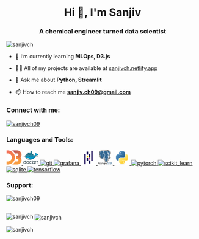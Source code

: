 <h1 align="center">Hi 👋, I'm Sanjiv</h1>
<h3 align="center">A chemical engineer turned data scientist</h3>

<p align="left"> <img src="https://komarev.com/ghpvc/?username=sanjivch&label=Profile%20views&color=0e75b6&style=flat" alt="sanjivch" /> </p>

- 🌱 I’m currently learning **MLOps, D3.js**

- 👨‍💻 All of my projects are available at [sanjivch.netlify.app](sanjivch.netlify.app)

- 💬 Ask me about **Python, Streamlit**

- 📫 How to reach me **sanjiv.ch09@gmail.com**

<h3 align="left">Connect with me:</h3>
<p align="left">
<a href="https://linkedin.com/in/sanjivch09" target="blank"><img align="center" src="https://raw.githubusercontent.com/rahuldkjain/github-profile-readme-generator/master/src/images/icons/Social/linked-in-alt.svg" alt="sanjivch09" height="30" width="40" /></a>
</p>

<h3 align="left">Languages and Tools:</h3>
<p align="left"> <a href="https://d3js.org/" target="_blank" rel="noreferrer"> <img src="https://raw.githubusercontent.com/devicons/devicon/master/icons/d3js/d3js-original.svg" alt="d3js" width="40" height="40"/> </a> <a href="https://www.docker.com/" target="_blank" rel="noreferrer"> <img src="https://raw.githubusercontent.com/devicons/devicon/master/icons/docker/docker-original-wordmark.svg" alt="docker" width="40" height="40"/> </a> <a href="https://git-scm.com/" target="_blank" rel="noreferrer"> <img src="https://www.vectorlogo.zone/logos/git-scm/git-scm-icon.svg" alt="git" width="40" height="40"/> </a> <a href="https://grafana.com" target="_blank" rel="noreferrer"> <img src="https://www.vectorlogo.zone/logos/grafana/grafana-icon.svg" alt="grafana" width="40" height="40"/> </a> <a href="https://pandas.pydata.org/" target="_blank" rel="noreferrer"> <img src="https://raw.githubusercontent.com/devicons/devicon/2ae2a900d2f041da66e950e4d48052658d850630/icons/pandas/pandas-original.svg" alt="pandas" width="40" height="40"/> </a> <a href="https://www.postgresql.org" target="_blank" rel="noreferrer"> <img src="https://raw.githubusercontent.com/devicons/devicon/master/icons/postgresql/postgresql-original-wordmark.svg" alt="postgresql" width="40" height="40"/> </a> <a href="https://www.python.org" target="_blank" rel="noreferrer"> <img src="https://raw.githubusercontent.com/devicons/devicon/master/icons/python/python-original.svg" alt="python" width="40" height="40"/> </a> <a href="https://pytorch.org/" target="_blank" rel="noreferrer"> <img src="https://www.vectorlogo.zone/logos/pytorch/pytorch-icon.svg" alt="pytorch" width="40" height="40"/> </a> <a href="https://scikit-learn.org/" target="_blank" rel="noreferrer"> <img src="https://upload.wikimedia.org/wikipedia/commons/0/05/Scikit_learn_logo_small.svg" alt="scikit_learn" width="40" height="40"/> </a> <a href="https://www.sqlite.org/" target="_blank" rel="noreferrer"> <img src="https://www.vectorlogo.zone/logos/sqlite/sqlite-icon.svg" alt="sqlite" width="40" height="40"/> </a> <a href="https://www.tensorflow.org" target="_blank" rel="noreferrer"> <img src="https://www.vectorlogo.zone/logos/tensorflow/tensorflow-icon.svg" alt="tensorflow" width="40" height="40"/> </a> </p>

<h3 align="left">Support:</h3>
<p><a href="https://www.buymeacoffee.com/sanjivch09"> <img align="left" src="https://cdn.buymeacoffee.com/buttons/v2/default-yellow.png" height="25" width="105" alt="sanjivch09" /></a></p>
<br>
<br>

<p><img align="left" src="https://github-readme-stats.vercel.app/api/top-langs?username=sanjivch&show_icons=true&locale=en&layout=compact" alt="sanjivch" /></p>

<p>&nbsp;<img align="center" src="https://github-readme-stats.vercel.app/api?username=sanjivch&show_icons=true&locale=en" alt="sanjivch" /></p>

<p><img align="center" src="https://github-readme-streak-stats.herokuapp.com/?user=sanjivch&" alt="sanjivch" /></p>
